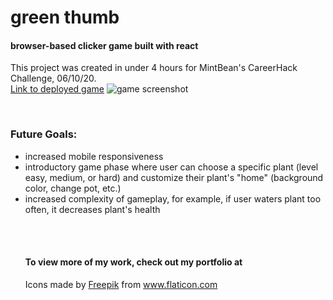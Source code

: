 # green thumb

#### browser-based clicker game built with react

This project was created in  under 4 hours for MintBean's CareerHack Challenge, 06/10/20.
<br/>
 <a href="https://green-thumb-game.netlify.app">Link to deployed game</a>
<img src="https://i.imgur.com/bJCExAE.png" alt="game screenshot"/>

<br/>
<h3>Future Goals:</h3>
<ul>
<li>increased mobile responsiveness</li>
<li>introductory game phase where user can choose a specific plant (level easy, medium, or hard) and customize their plant's "home" (background color, change pot, etc.)</li>
<li>increased complexity of gameplay, for example, if user waters plant too often, it decreases plant's health</li>

<br/><br />
<h4>To view more of my work, check out my portfolio at <a href="www.janenath.com"></a></h4>




Icons made by <a href="https://www.flaticon.com/authors/freepik" title="Freepik" target="_blank" rel="noopener noreferrer">Freepik</a> from <a href="https://www.flaticon.com/" title="Flaticon" target="_blank" rel="noopener noreferrer">www.flaticon.com</a>
